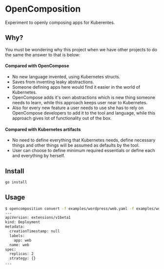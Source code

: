 # OpenComposition

Experiment to openly composing apps for Kuberentes.

## Why?

You must be wondering why this project when we have other projects to do the same
the answer to that is below:

#### Compared with OpenCompose

* No new language invented, using Kubernetes structs.
* Saves from inventing leaky abstractions.
* Someone defining apps here would find it easier in the world of Kubernetes.
* OpenCompose adds it's own abstractions which is new thing someone needs to
learn, while this approach keeps user near to Kubernetes.
* Also for every new feature a user needs to use she has to rely on OpenCompose
developers to add it to the tool and language, while this approach gives lot of
functionality out of the box.

#### Compared with Kubernetes artifacts

* No need to define everything that Kubernetes needs, define necessary things
and other things will be assumed as defaults by the tool.
* User can choose to define minimum required essentials or define
each and everything by herself.


## Install

```bash
go install
```

## Usage

```bash
$ opencomposition convert -f examples/wordpress/web.yaml -f examples/wordpress/db.yaml
---
apiVersion: extensions/v1beta1
kind: Deployment
metadata:
  creationTimestamp: null
  labels:
    app: web
  name: web
spec:
  replicas: 2
  strategy: {}
...
```


